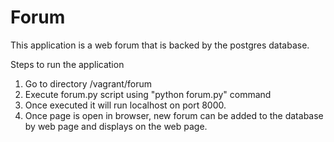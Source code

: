 
# Forum

This application is a web forum that is backed by the postgres database. 

Steps to run the application

1. Go to directory /vagrant/forum
2. Execute forum.py script using "python forum.py" command
3. Once executed it will run localhost on port 8000.
4. Once page is open in browser, new forum can be added to the database by web page and displays on the web page. 
